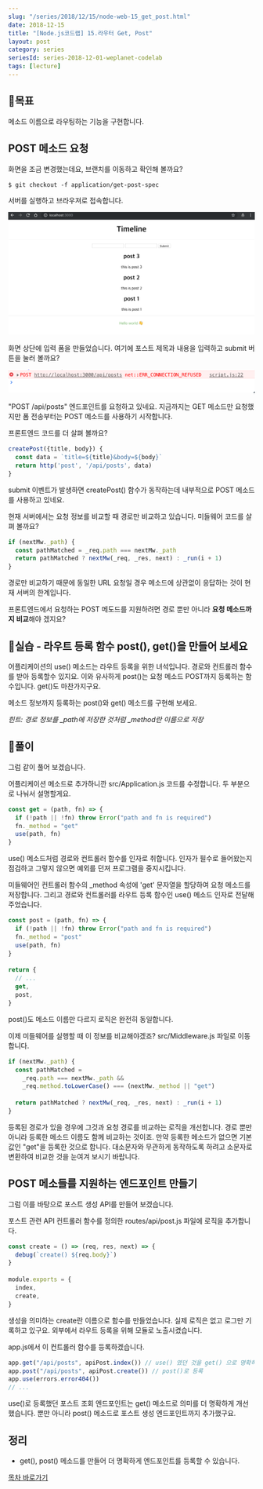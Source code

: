 ```yaml
---
slug: "/series/2018/12/15/node-web-15_get_post.html"
date: 2018-12-15
title: "[Node.js코드랩] 15.라우터 Get, Post"
layout: post
category: series
seriesId: series-2018-12-01-weplanet-codelab
tags: [lecture]
---
```


## 🌳목표

메소드 이름으로 라우팅하는 기능을 구현합니다.

## POST 메소드 요청

화면을 조금 변경했는데요, 브랜치를 이동하고 확인해 볼까요?

```
$ git checkout -f application/get-post-spec
```

서버를 실행하고 브라우져로 접속합니다.

![](/assets/imgs/2018/12/15/result_1.png)

화면 상단에 입력 폼을 만들었습니다. 여기에 포스트 제목과 내용을 입력하고 submit 버튼을 눌러 볼까요?

![](/assets/imgs/2018/12/15/result_2.png)

"POST /api/posts" 엔드포인트를 요청하고 있네요.
지금까지는 GET 메소드만 요청했지만 폼 전송부터는 POST 메소드를 사용하기 시작합니다.

프론트엔드 코드를 더 살펴 볼까요?

```js
createPost({title, body}) {
  const data = `title=${title}&body=${body}`
  return http('post', '/api/posts', data)
}
```

submit 이벤트가 발생하면 createPost() 함수가 동작하는데 내부적으로 POST 메소드를 사용하고 있네요.

현재 서버에서는 요청 정보를 비교할 때 경로만 비교하고 있습니다. 미들웨어 코드를 살펴 볼까요?

```js
if (nextMw._path) {
  const pathMatched = _req.path === nextMw._path
  return pathMatched ? nextMw(_req, _res, next) : _run(i + 1)
}
```

경로만 비교하기 때문에 동일한 URL 요청일 경우 메소드에 상관없이 응답하는 것이 현재 서버의 한계입니다.

프론트엔드에서 요청하는 POST 메도드를 지원하려면 경로 뿐만 아니라 **요청 메소드까지 비교**해야 겠지요?

## 🐤실습 - 라우트 등록 함수 post(), get()을 만들어 보세요

어플리케이션의 use() 메소드는 라우트 등록을 위한 녀석입니다. 경로와 컨트롤러 함수를 받아 등록할수 있지요.
이와 유사하게 post()는 요청 메소드 POST까지 등록하는 함수입니다. get()도 마찬가지구요.

메소드 정보까지 등록하는 post()와 get() 메소드를 구현해 보세요.

_힌트: 경로 정보를 \_path에 저장한 것처럼 \_method란 이름으로 저장_

## 🐤풀이

그럼 같이 풀어 보겠습니다.

어플리케이션 메소드로 추가하니깐 src/Application.js 코드를 수정합니다.
두 부분으로 나눠서 설명할게요.

```js
const get = (path, fn) => {
  if (!path || !fn) throw Error("path and fn is required")
  fn._method = "get"
  use(path, fn)
}
```

use() 메소드처럼 경로와 컨트롤러 함수를 인자로 취합니다.
인자가 필수로 들어왔는지 점검하고 그렇지 않으면 예외를 던져 프로그램을 중지시킵니다.

미들웨어인 컨트롤러 함수의 \_method 속성에 'get' 문자열을 할당하여 요청 메소드를 저장합니다.
그리고 경로와 컨트롤러를 라우트 등록 함수인 use() 메소드 인자로 전달해 주었습니다.

```js
const post = (path, fn) => {
  if (!path || !fn) throw Error("path and fn is required")
  fn._method = "post"
  use(path, fn)
}

return {
  // ...
  get,
  post,
}
```

post()도 메소드 이름만 다르지 로직은 완전히 동일합니다.

이제 미들웨어를 실행할 때 이 정보를 비교해야겠죠?
src/Middleware.js 파일로 이동합니다.

```js
if (nextMw._path) {
  const pathMatched =
    _req.path === nextMw._path &&
    _req.method.toLowerCase() === (nextMw._method || "get")

  return pathMatched ? nextMw(_req, _res, next) : _run(i + 1)
}
```

등록된 경로가 있을 경우에 그것과 요청 경로를 비교하는 로직을 개선합니다.
경로 뿐만아니라 등록한 메소드 이름도 함께 비교하는 것이죠.
만약 등록한 메소드가 없으면 기본값인 "get"을 등록한 것으로 합니다.
대소문자와 무관하게 동작하도록 하려고 소문자로 변환하여 비교한 것을 눈여겨 보시기 바랍니다.

## POST 메소들를 지원하는 엔드포인트 만들기

그럼 이를 바탕으로 포스트 생성 API를 만들어 보겠습니다.

포스트 관련 API 컨트롤러 함수를 정의한 routes/api/post.js 파일에 로직을 추가합니다.

```js
const create = () => (req, res, next) => {
  debug(`create() ${req.body}`)
}

module.exports = {
  index,
  create,
}
```

생성을 의미하는 create란 이름으로 함수를 만들었습니다. 실제 로직은 없고 로그만 기록하고 있구요.
외부에서 라우트 등록을 위해 모듈로 노출시켰습니다.

app.js에서 이 컨트롤러 함수를 등록하겠습니다.

```js
app.get("/api/posts", apiPost.index()) // use() 였던 것을 get() 으로 명확히 등록
app.post("/api/posts", apiPost.create()) // post()로 등록
app.use(errors.error404())
// ...
```

use()로 등록했던 포스트 조회 엔드포인트는 get() 메소드로 의미를 더 명확하게 개선했습니다.
뿐만 아니라 post() 메소드로 포스트 생성 엔드포인트까지 추가했구요.

## 정리

- get(), post() 메소드를 만들어 더 명확하게 엔드포인트를 등록할 수 있습니다.

[목차 바로가기](/series/2018/12/01/node-web-0_index.html)
